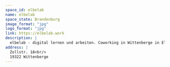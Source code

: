 ```yaml
---
space_id: elbelab
name: elbelab
space_state: Brandenburg
image_format: "jpg"
logo_format: "jpg"
link: https://elbelab.work
description: |
  elbelab - digital lernen und arbeiten. Coworking in Wittenberge in Elbnähe mit 10 Plätzen und mit drei Meeting-Räumen inklusive Podcast- und Webinar-Studio. Start im September 2024.
address: |
  Zollstr. 18<br/>
  19322 Wittenberge
---
```

